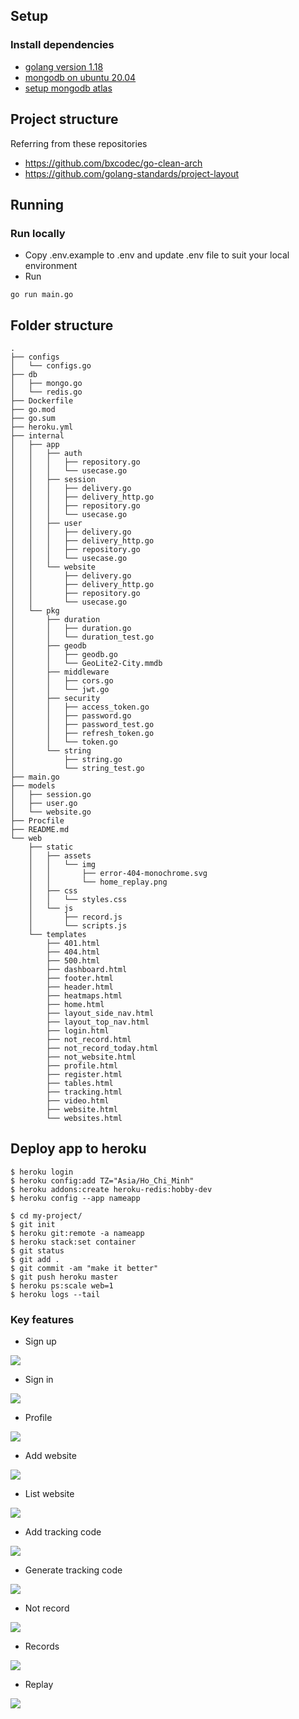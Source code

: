 ## Setup

### Install dependencies

- [golang version 1.18](https://go.dev/doc/install)
- [mongodb on ubuntu 20.04](https://www.digitalocean.com/community/tutorials/how-to-install-mongodb-on-ubuntu-20-04)
- [setup mongodb atlas](https://www.mongodb.com/developer/how-to/use-atlas-on-heroku/)

## Project structure

Referring from these repositories

- https://github.com/bxcodec/go-clean-arch
- https://github.com/golang-standards/project-layout

## Running

### Run locally

- Copy .env.example to .env and update .env file to suit your local environment
- Run

```
go run main.go
```

## Folder structure

```
.
├── configs
│   └── configs.go
├── db
│   ├── mongo.go
│   └── redis.go
├── Dockerfile
├── go.mod
├── go.sum
├── heroku.yml
├── internal
│   ├── app
│   │   ├── auth
│   │   │   ├── repository.go
│   │   │   └── usecase.go
│   │   ├── session
│   │   │   ├── delivery.go
│   │   │   ├── delivery_http.go
│   │   │   ├── repository.go
│   │   │   └── usecase.go
│   │   ├── user
│   │   │   ├── delivery.go
│   │   │   ├── delivery_http.go
│   │   │   ├── repository.go
│   │   │   └── usecase.go
│   │   └── website
│   │       ├── delivery.go
│   │       ├── delivery_http.go
│   │       ├── repository.go
│   │       └── usecase.go
│   └── pkg
│       ├── duration
│       │   ├── duration.go
│       │   └── duration_test.go
│       ├── geodb
│       │   ├── geodb.go
│       │   └── GeoLite2-City.mmdb
│       ├── middleware
│       │   ├── cors.go
│       │   └── jwt.go
│       ├── security
│       │   ├── access_token.go
│       │   ├── password.go
│       │   ├── password_test.go
│       │   ├── refresh_token.go
│       │   └── token.go
│       └── string
│           ├── string.go
│           └── string_test.go
├── main.go
├── models
│   ├── session.go
│   ├── user.go
│   └── website.go
├── Procfile
├── README.md
└── web
    ├── static
    │   ├── assets
    │   │   └── img
    │   │       ├── error-404-monochrome.svg
    │   │       └── home_replay.png
    │   ├── css
    │   │   └── styles.css
    │   └── js
    │       ├── record.js
    │       └── scripts.js
    └── templates
        ├── 401.html
        ├── 404.html
        ├── 500.html
        ├── dashboard.html
        ├── footer.html
        ├── header.html
        ├── heatmaps.html
        ├── home.html
        ├── layout_side_nav.html
        ├── layout_top_nav.html
        ├── login.html
        ├── not_record.html
        ├── not_record_today.html
        ├── not_website.html
        ├── profile.html
        ├── register.html
        ├── tables.html
        ├── tracking.html
        ├── video.html
        ├── website.html
        └── websites.html
```

## Deploy app to heroku
 
```
$ heroku login
$ heroku config:add TZ="Asia/Ho_Chi_Minh"
$ heroku addons:create heroku-redis:hobby-dev
$ heroku config --app nameapp

$ cd my-project/
$ git init
$ heroku git:remote -a nameapp
$ heroku stack:set container
$ git status
$ git add .
$ git commit -am "make it better"
$ git push heroku master
$ heroku ps:scale web=1
$ heroku logs --tail
```
### Key features
- Sign up

![](https://github.com/dactoankmapydev/analytics-app/blob/master/picture/signup.png)

- Sign in

![](https://github.com/dactoankmapydev/analytics-app/blob/master/picture/signin.png)

- Profile

![](https://github.com/dactoankmapydev/analytics-app/blob/master/picture/profile.png)

- Add website

![](https://github.com/dactoankmapydev/analytics-app/blob/master/picture/add_website.png)

- List website

![](https://github.com/dactoankmapydev/analytics-app/blob/master/picture/list_website.png)

- Add tracking code 

![](https://github.com/dactoankmapydev/analytics-app/blob/master/picture/add_tracking.png)

- Generate tracking code 

![](https://github.com/dactoankmapydev/analytics-app/blob/master/picture/generate_tracking.png)

- Not record 

![](https://github.com/dactoankmapydev/analytics-app/blob/master/picture/not_record.png)

- Records

![](https://github.com/dactoankmapydev/analytics-app/blob/master/picture/records.png)

- Replay

![](https://github.com/dactoankmapydev/analytics-app/blob/master/picture/replay.png)
